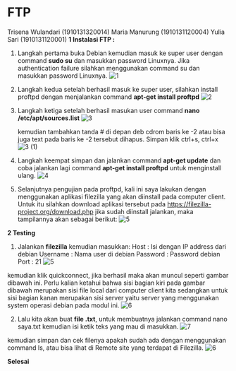 # FTP
Trisena Wulandari (1910131320014)
Maria Manurung (1910131120004)
Yulia Sari (1910131120001)
**1 Instalasi FTP :**


1) Langkah pertama buka Debian kemudian masuk ke super user dengan command **sudo su** dan masukkan password Linuxnya. Jika authentication failure silahkan menggunakan command su dan masukkan password Linuxnya.
![1](https://user-images.githubusercontent.com/112459285/200821387-cb4cb168-a3e9-49da-9d2f-9f6f7ae7bb1a.png)


2) Langkah kedua setelah berhasil masuk ke super user, silahkan install proftpd dengan menjalankan command **apt-get install proftpd** 
![2](https://user-images.githubusercontent.com/112459285/200821468-dd4d4cea-f6b2-41a7-9c5b-660a5075ee8d.png)


3) Langkah ketiga setelah berhasil masukan user command **nano /etc/apt/sources.list** 
![3](https://user-images.githubusercontent.com/112459285/200821621-851412ff-368b-42d6-b469-9a4a05ba8d88.png)


    kemudian tambahkan tanda # di depan deb cdrom baris ke -2 atau bisa juga text pada baris ke -2 tersebut dihapus. Simpan klik ctrl+s, ctrl+x 
![3 (1)](https://user-images.githubusercontent.com/112459285/200821733-31ebf8c0-e9e0-4cd5-9843-3e9f41142a39.png)


4) Langkah keempat simpan dan jalankan command **apt-get update** dan coba jalankan lagi command **apt-get install proftpd** untuk menginstall ulang. 
![4](https://user-images.githubusercontent.com/112459285/200822042-959975dd-5a51-4c03-b6da-82edec64017d.png)


5) Selanjutnya pengujian pada proftpd, kali ini saya lakukan dengan menggunakan aplikasi filezilla yang akan diinstall pada computer client. Untuk itu silahkan download aplikasi tersebut pada https://filezilla-project.org/download.php jika sudah diinstall jalankan, maka tampilannya akan sebagai berikut:
![5](https://user-images.githubusercontent.com/112459285/200823545-31b832c0-a4c7-45d2-b41f-f74cd1a63b8a.png)


**2 Testing**
1) Jalankan **filezilla** kemudian masukkan: Host : Isi dengan IP address dari debian Username : Nama user di debian Password : Password debian Port : 21
![5](https://user-images.githubusercontent.com/112459285/200823895-db635bd9-6217-4231-900a-a97b8099deb4.png)

  kemudian klik quickconnect, jika berhasil maka akan muncul seperti gambar dibawah ini. Perlu kalian ketahui bahwa sisi bagian kiri pada gambar dibawah merupakan sisi file local dari computer client kita sedangkan untuk sisi bagian kanan merupakan sisi server yaitu server yang menggunakan system operasi debian pada modul ini. 
![6](https://user-images.githubusercontent.com/112459285/200825492-1a4d9102-0aad-4d6d-9502-7c9e6e83af2a.png)

2) Lalu kita akan buat **file .txt**, untuk membuatnya jalankan command nano saya.txt kemudian isi ketik teks yang mau di masukkan. 
![7](https://user-images.githubusercontent.com/112459285/200825649-abc89166-e8a5-400b-b755-fec711f816ff.png)

kemudian simpan dan cek filenya apakah sudah ada dengan menggunakan command ls, atau bisa lihat di Remote site yang terdapat di Filezilla.
![6](https://user-images.githubusercontent.com/112459285/200825759-e1c73924-3083-4d29-92bc-35a6645a6fdb.png)


**Selesai**
